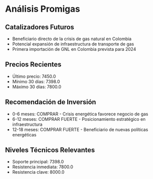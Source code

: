 # Análisis Promigas

## Catalizadores Futuros

- Beneficiario directo de la crisis de gas natural en Colombia
- Potencial expansión de infraestructura de transporte de gas
- Primera importación de GNL en Colombia prevista para 2024

## Precios Recientes

- Último precio: 7450.0
- Mínimo 30 días: 7398.0
- Máximo 30 días: 7800.0

## Recomendación de Inversión

- 0-6 meses: COMPRAR - Crisis energética favorece negocio de gas
- 6-12 meses: COMPRAR FUERTE - Posicionamiento estratégico en infraestructura
- 12-18 meses: COMPRAR FUERTE - Beneficiario de nuevas políticas energéticas

## Niveles Técnicos Relevantes

- Soporte principal: 7398.0
- Resistencia inmediata: 7800.0
- Resistencia clave: 8000.0
